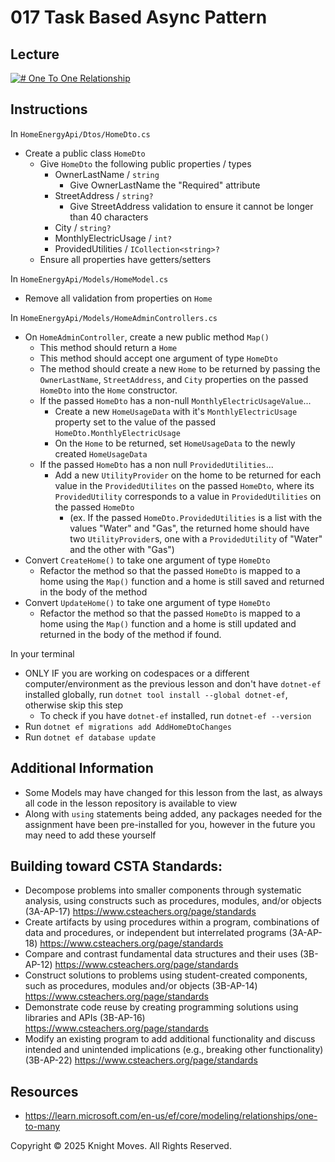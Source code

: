 # 017 Task Based Async Pattern

## Lecture

[![# One To One Relationship](https://img.youtube.com/vi/hNoaqRD51Mo/0.jpg)](https://www.youtube.com/watch?v=hNoaqRD51Mo)

## Instructions

In `HomeEnergyApi/Dtos/HomeDto.cs`
- Create a public class `HomeDto`
    - Give `HomeDto` the following public properties / types
        - OwnerLastName / `string`
            - Give OwnerLastName the "Required" attribute
        - StreetAddress / `string?`
            - Give StreetAddress validation to ensure it cannot be longer than 40 characters
        - City / `string?`
        - MonthlyElectricUsage / `int?`
        - ProvidedUtilities / `ICollection<string>?`
    - Ensure all properties have getters/setters

In `HomeEnergyApi/Models/HomeModel.cs`
- Remove all validation from properties on `Home`

In `HomeEnergyApi/Models/HomeAdminControllers.cs`
- On `HomeAdminController`, create a new public method `Map()`
    - This method should return a `Home`
    - This method should accept one argument of type `HomeDto`
    - The method should create a new `Home` to be returned by passing the `OwnerLastName`, `StreetAddress`, and `City` properties on the passed `HomeDto` into the `Home` constructor.
    - If the passed `HomeDto` has a non-null `MonthlyElectricUsageValue`...
        - Create a new `HomeUsageData` with it's `MonthlyElectricUsage` property set to the value of the passed `HomeDto.MonthlyElectricUsage`
        - On the `Home` to be returned, set `HomeUsageData` to the newly created `HomeUsageData`
    - If the passed `HomeDto` has a non null `ProvidedUtilities`...
        - Add a new `UtilityProvider` on the home to be returned for each value in the `ProvidedUtilites` on the passed `HomeDto`, where its `ProvidedUtility` corresponds to a value in `ProvidedUtilities` on the passed `HomeDto`
            - (ex. If the passed `HomeDto.ProvidedUtilities` is a list with the values "Water" and "Gas", the returned home should have two `UtilityProvider`s, one with a `ProvidedUtility` of "Water" and the other with "Gas")
- Convert `CreateHome()` to take one argument of type `HomeDto`
    - Refactor the method so that the passed `HomeDto` is mapped to a home using the `Map()` function and a home is still saved and returned in the body of the method
- Convert `UpdateHome()` to take one argument of type `HomeDto`
    - Refactor the method so that the passed `HomeDto` is mapped to a home using the `Map()` function and a home is still updated and returned in the body of the method if found.

In your terminal
- ONLY IF you are working on codespaces or a different computer/environment as the previous lesson and don't have `dotnet-ef` installed globally, run `dotnet tool install --global dotnet-ef`, otherwise skip this step
    - To check if you have `dotnet-ef` installed, run `dotnet-ef --version`
- Run `dotnet ef migrations add AddHomeDtoChanges`
- Run `dotnet ef database update`
    
## Additional Information
- Some Models may have changed for this lesson from the last, as always all code in the lesson repository is available to view
- Along with `using` statements being added, any packages needed for the assignment have been pre-installed for you, however in the future you may need to add these yourself

## Building toward CSTA Standards:
- Decompose problems into smaller components through systematic analysis, using constructs such as procedures, modules, and/or objects (3A-AP-17) https://www.csteachers.org/page/standards
- Create artifacts by using procedures within a program, combinations of data and procedures, or independent but interrelated programs (3A-AP-18) https://www.csteachers.org/page/standards
- Compare and contrast fundamental data structures and their uses (3B-AP-12) https://www.csteachers.org/page/standards
- Construct solutions to problems using student-created components, such as procedures, modules and/or objects (3B-AP-14) https://www.csteachers.org/page/standards
- Demonstrate code reuse by creating programming solutions using libraries and APIs (3B-AP-16) https://www.csteachers.org/page/standards
- Modify an existing program to add additional functionality and discuss intended and unintended implications (e.g., breaking other functionality) (3B-AP-22) https://www.csteachers.org/page/standards

## Resources
- https://learn.microsoft.com/en-us/ef/core/modeling/relationships/one-to-many

Copyright &copy; 2025 Knight Moves. All Rights Reserved.
